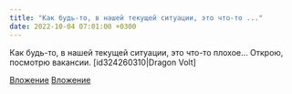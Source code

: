 ```yaml
---
title: "Как будь-то, в нашей текущей ситуации, это что-то ..."
date: 2022-10-04 07:01:00 +0300
---
```


Как будь-то, в нашей текущей ситуации, это что-то плохое... Открою, посмотрю вакансии.
[id324260310|Dragon Volt]


[Вложение](https://vk.com/photo41076938_457249121)
[Вложение](https://vk.com/photo41076938_457249122)
